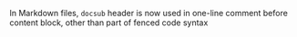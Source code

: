 In Markdown files, `docsub` header is now used in one-line comment before content block, other than part of fenced code syntax
